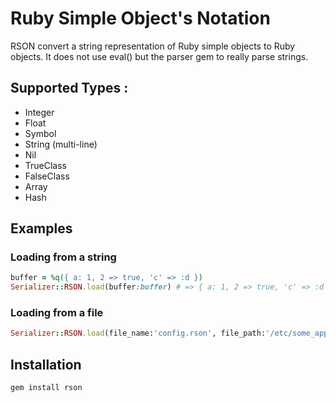 Ruby Simple Object's Notation
=============================

  RSON convert a string representation of Ruby simple objects to Ruby objects.
  It does not use eval() but the parser gem to really parse strings.

## Supported Types :
  - Integer
  - Float
  - Symbol
  - String (multi-line)
  - Nil
  - TrueClass
  - FalseClass
  - Array
  - Hash

## Examples

### Loading from a string
```ruby
buffer = %q({ a: 1, 2 => true, 'c' => :d })
Serializer::RSON.load(buffer:buffer) # => { a: 1, 2 => true, 'c' => :d }
```
### Loading from a file
```ruby
Serializer::RSON.load(file_name:'config.rson', file_path:'/etc/some_application')
```

## Installation

```bash
gem install rson
```
